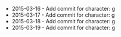 - 2015-03-16 - Add commit for character: g
- 2015-03-17 - Add commit for character: g
- 2015-03-18 - Add commit for character: g
- 2015-03-19 - Add commit for character: g

